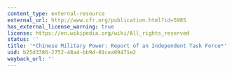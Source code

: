 ```yaml
---
content_type: external-resource
external_url: http://www.cfr.org/publication.html?id=5985
has_external_license_warning: true
license: https://en.wikipedia.org/wiki/All_rights_reserved
status: ''
title: '*Chinese Military Power: Report of an Independent Task Force*'
uid: b25d3386-2752-48a4-bb9d-01cea09471e2
wayback_url: ''
---
```

